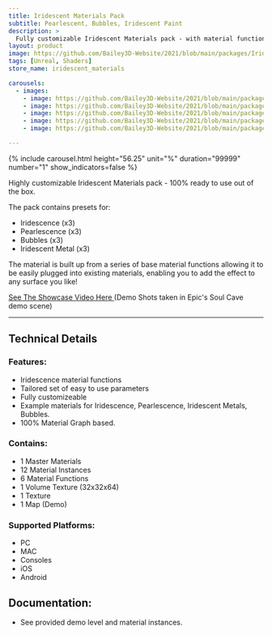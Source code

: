 ```yaml
---
title: Iridescent Materials Pack
subtitle: Pearlescent, Bubbles, Iridescent Paint
description: >
  Fully customizable Iridescent Materials pack - with material functions, and shader presets for Iridescent, Pearlescent / Pearls, Bubbles and Oil, and Iridescent Metal / Car Paint.
layout: product
image: https://github.com/Bailey3D-Website/2021/blob/main/packages/IridescentMaterials/featured.jpg?raw=true
tags: [Unreal, Shaders]
store_name: iridescent_materials

carousels:
  - images: 
    - image: https://github.com/Bailey3D-Website/2021/blob/main/packages/IridescentMaterials/gallery_main.png?raw=true
    - image: https://github.com/Bailey3D-Website/2021/blob/main/packages/IridescentMaterials/gallery_iridescent.png?raw=true
    - image: https://github.com/Bailey3D-Website/2021/blob/main/packages/IridescentMaterials/gallery_pearlescent.png?raw=true
    - image: https://github.com/Bailey3D-Website/2021/blob/main/packages/IridescentMaterials/gallery_liquid.png?raw=true
    - image: https://github.com/Bailey3D-Website/2021/blob/main/packages/IridescentMaterials/gallery_metal.png?raw=true

---
```


{% include carousel.html height="56.25" unit="%" duration="99999" number="1" show_indicators=false %}

Highly customizable Iridescent Materials pack - 100% ready to use out of the box.

The pack contains presets for:

- Iridescence (x3)
- Pearlescence (x3)
- Bubbles (x3)
- Iridescent Metal (x3)

The material is built up from a series of base material functions allowing it to be easily plugged into existing materials, enabling you to add the effect to any surface you like!



<a href="https://www.youtube.com/watch?v=22Vz0FB6QkM&ab_channel=FreeLimeDigital" target="_blank">See The Showcase Video Here </a>
(Demo Shots taken in Epic's Soul Cave demo scene)

---

## **Technical Details**

### **Features:**

- Iridescence material functions
- Tailored set of easy to use parameters
- Fully customizeable
- Example materials for Iridescence, Pearlescence, Iridescent Metals, Bubbles.
- 100% Material Graph based.

### **Contains:**

- 1 Master Materials
- 12 Material Instances
- 6 Material Functions
- 1 Volume Texture (32x32x64)
- 1 Texture
- 1 Map (Demo)

### **Supported Platforms:**

- PC
- MAC
- Consoles
- iOS
- Android

## **Documentation:**

- See provided demo level and material instances.
